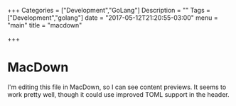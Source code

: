 +++
Categories = ["Development","GoLang"]
Description = ""
Tags = ["Development","golang"]
date = "2017-05-12T21:20:55-03:00"
menu = "main"
title = "macdown"

+++

# MacDown

I'm editing this file in MacDown, so I can see content previews. It seems to work pretty well, though it could use improved TOML support in the header.